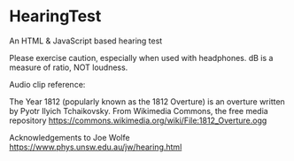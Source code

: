 # HearingTest
An HTML &amp; JavaScript based hearing test

Please exercise caution, especially when used with headphones.
dB is a measure of ratio, NOT loudness. 


Audio clip reference:

The Year 1812 (popularly known as the 1812 Overture) is an overture written by Pyotr Ilyich Tchaikovsky.
From Wikimedia Commons, the free media repository
https://commons.wikimedia.org/wiki/File:1812_Overture.ogg

Acknowledgements to Joe Wolfe
https://www.phys.unsw.edu.au/jw/hearing.html
